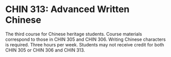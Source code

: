 # CHIN 313: Advanced Written Chinese

The third course for Chinese heritage students. Course materials correspond to those in CHIN 305 and CHIN 306. Writing Chinese characters is required. Three hours per week. Students may not receive credit for both CHIN 305 or CHIN 306 and CHIN 313.